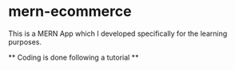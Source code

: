 # mern-ecommerce

This is a MERN App which I developed specifically for the learning purposes.

** Coding is done following a tutorial **
